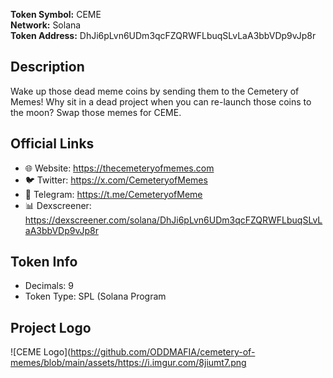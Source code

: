 **Token Symbol:** CEME  
**Network:** Solana  
**Token Address:** DhJi6pLvn6UDm3qcFZQRWFLbuqSLvLaA3bbVDp9vJp8r  

## Description  
Wake up those dead meme coins by sending them to the Cemetery of Memes! Why sit in a dead project when you can re-launch those coins to the moon? Swap those memes for CEME.

## Official Links  
- 🌐 Website: https://thecemeteryofmemes.com  
- 🐦 Twitter: https://x.com/CemeteryofMemes  
- 💬 Telegram: https://t.me/CemeteryofMeme  
- 📊 Dexscreener: https://dexscreener.com/solana/DhJi6pLvn6UDm3qcFZQRWFLbuqSLvLaA3bbVDp9vJp8r  

## Token Info  
- Decimals: 9  
- Token Type: SPL (Solana Program 

## Project Logo

![CEME Logo](https://github.com/ODDMAFIA/cemetery-of-memes/blob/main/assets/https://i.imgur.com/8jiumt7.png
